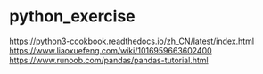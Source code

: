 # python_exercise
https://python3-cookbook.readthedocs.io/zh_CN/latest/index.html
https://www.liaoxuefeng.com/wiki/1016959663602400
https://www.runoob.com/pandas/pandas-tutorial.html
